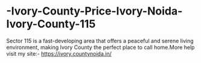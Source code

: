 # -Ivory-County-Price-Ivory-Noida-Ivory-County-115
 Sector 115 is a fast-developing area that offers a peaceful and serene living environment, making Ivory County the perfect place to call home.More help visit my site:- https://ivory.countynoida.in/
